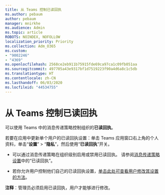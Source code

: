 ```yaml
---
title: 从 Teams 控制已读回执
ms.author: pebaum
author: pebaum
manager: mnirkhe
ms.audience: Admin
ms.topic: article
ROBOTS: NOINDEX, NOFOLLOW
localization_priority: Priority
ms.collection: Adm_O365
ms.custom:
- "9002246"
- "4369"
ms.openlocfilehash: 2568ce2eb911b75915fde69ca97ca1c09fb051aa
ms.sourcegitcommit: 497705a43e9317bf1d7519223f90a4d6a8c1c5db
ms.translationtype: HT
ms.contentlocale: zh-CN
ms.lasthandoff: 06/03/2020
ms.locfileid: "44534755"
---
```

# <a name="controlling-read-receipts-in-teams"></a>从 Teams 控制已读回执

可以使用 Teams 中的消息传递策略控制组织的**已读回执**。

若要在应用中更新单个用户的已读回执设置：单击 Teams 应用窗口右上角的个人资料，单击“**设置**” > “**隐私**”，然后使用“**已读回执**”开关。

- 可以通过消息传递策略在组织级别启用或禁用已读回执。 请参阅[消息传递策略设置](https://docs.microsoft.com/microsoftteams/messaging-policies-in-teams#messaging-policy-settings)中的“已读回执”。

- 若你允许用户控制他们自己的已读回执设置，[单击此处可查看用户修改其设置的方法](https://docs.microsoft.com/microsoftteams/messaging-policies-in-teams#messaging-policy-settings)。 

**注释**：管理员必须启用已读回执，用户才能够进行修改。
